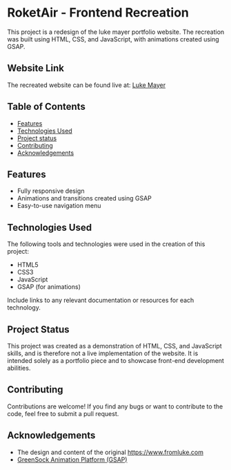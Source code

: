 # RoketAir - Frontend Recreation

This project is a redesign of the luke mayer portfolio website. The recreation was built using HTML, CSS, and JavaScript, with animations created using GSAP.

## Website Link
The recreated website can be found live at: [Luke Mayer](https://i-vipulpandey.github.io/luke-mayer-website-redesigned/)

## Table of Contents

- [Features](#features)
- [Technologies Used](#technologies-used)
- [Project status](#Project-Status)
- [Contributing](#contributing)
- [Acknowledgements](#Acknowledgements)



## Features

- Fully responsive design
- Animations and transitions created using GSAP
- Easy-to-use navigation menu

## Technologies Used

The following tools and technologies were used in the creation of this project:

- HTML5
- CSS3
- JavaScript
- GSAP (for animations)

Include links to any relevant documentation or resources for each technology.

## Project Status

This project was created as a demonstration of HTML, CSS, and JavaScript skills, and is therefore not a live implementation of the website. It is intended solely as a portfolio piece and to showcase front-end development abilities.


## Contributing

Contributions are welcome! If you find any bugs or want to contribute to the code, feel free to submit a pull request.

## Acknowledgements
- The design and content of the original https://www.fromluke.com
- [GreenSock Animation Platform (GSAP)](https://greensock.com/gsap/)
